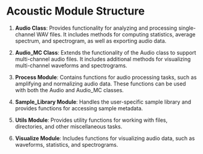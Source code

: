 # Acoustic Module Structure

1. **Audio Class**: Provides functionality for analyzing and processing single-channel WAV files. It includes methods for computing statistics, average spectrum, and spectrogram, as well as exporting audio data.

2. **Audio_MC Class**: Extends the functionality of the Audio class to support multi-channel audio files. It includes additional methods for visualizing multi-channel waveforms and spectrograms.

3. **Process Module**: Contains functions for audio processing tasks, such as amplifying and normalizing audio data. These functions can be used with both the Audio and Audio_MC classes.

4. **Sample_Library Module**: Handles the user-specific sample library and provides functions for accessing sample metadata.

5. **Utils Module**: Provides utility functions for working with files, directories, and other miscellaneous tasks.

6. **Visualize Module**: Includes functions for visualizing audio data, such as waveforms, statistics, and spectrograms.
